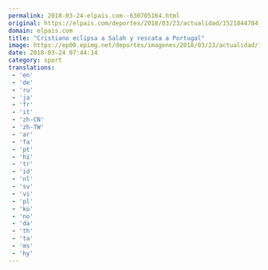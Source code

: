 ```yaml
---
permalink: 2018-03-24-elpais.com--630705164.html
original: https://elpais.com/deportes/2018/03/23/actualidad/1521844784_521347.html#?ref=rss&format=simple&link=link
domain: elpais.com
title: "Cristiano eclipsa a Salah y rescata a Portugal"
image: https://ep00.epimg.net/deportes/imagenes/2018/03/23/actualidad/1521844784_521347_1521844900_rrss_normal.jpg
date: 2018-03-24 07:44:14
category: sport
translations: 
 - 'en'
 - 'de'
 - 'ru'
 - 'ja'
 - 'fr'
 - 'it'
 - 'zh-CN'
 - 'zh-TW'
 - 'ar'
 - 'fa'
 - 'pt'
 - 'hi'
 - 'tr'
 - 'id'
 - 'nl'
 - 'sv'
 - 'vi'
 - 'pl'
 - 'ko'
 - 'no'
 - 'da'
 - 'th'
 - 'ta'
 - 'ms'
 - 'hy'
---
```


